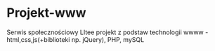 # Projekt-www
Serwis społecznościowy LItee
projekt z podstaw technologii wwww - html,css,js(+biblioteki np. jQuery), PHP, mySQL
